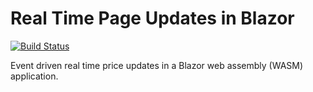 # Real Time Page Updates in Blazor

[![Build Status](https://dev.azure.com/radutomy0781/radutomy/_apis/build/status/radutomy.RealTimeBlazor?branchName=master)](https://dev.azure.com/radutomy0781/radutomy/_build/latest?definitionId=1&branchName=master)

Event driven real time price updates in a Blazor web assembly (WASM) application. 